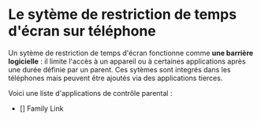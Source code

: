 # Le sytème de restriction de temps d'écran sur téléphone

Un sytème de restriction de temps d'écran fonctionne comme **une barrière logicielle** : il limite l'accès à un appareil ou à certaines applications après une durée définie par un parent. Ces sytèmes sont integrés dans les téléphones mais peuvent être ajoutés via des applications tierces.

Voici une liste d'applications de contrôle parental :
- [] Family Link
